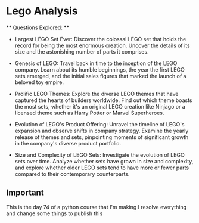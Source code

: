 # Lego Analysis

** Questions Explored: **

- Largest LEGO Set Ever: Discover the colossal LEGO set that holds the record for being the most enormous creation. Uncover the details of its size and the astonishing number of parts it comprises.

- Genesis of LEGO: Travel back in time to the inception of the LEGO company. Learn about its humble beginnings, the year the first LEGO sets emerged, and the initial sales figures that marked the launch of a beloved toy empire.

- Prolific LEGO Themes: Explore the diverse LEGO themes that have captured the hearts of builders worldwide. Find out which theme boasts the most sets, whether it's an original LEGO creation like Ninjago or a licensed theme such as Harry Potter or Marvel Superheroes.

- Evolution of LEGO's Product Offering: Unravel the timeline of LEGO's expansion and observe shifts in company strategy. Examine the yearly release of themes and sets, pinpointing moments of significant growth in the company's diverse product portfolio.

- Size and Complexity of LEGO Sets: Investigate the evolution of LEGO sets over time. Analyze whether sets have grown in size and complexity, and explore whether older LEGO sets tend to have more or fewer parts compared to their contemporary counterparts.

## Important

This is the day 74 of a python course that I'm making I resolve everything and change some things to publish this
